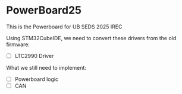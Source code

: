 # PowerBoard25
This is the Powerboard for UB SEDS 2025 IREC

Using STM32CubeIDE, we need to convert these drivers from the old firmware:
-[ ] LTC2990 Driver

What we still need to implement:
-[ ] Powerboard logic
-[ ] CAN